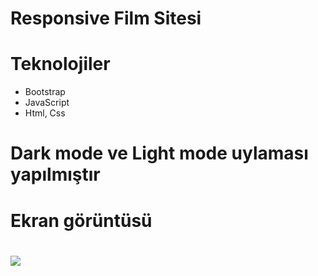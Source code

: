 # Responsive Film Sitesi

# Teknolojiler

- Bootstrap
- JavaScript
- Html, Css

# Dark mode ve Light mode uylaması yapılmıştır

# Ekran görüntüsü

# ![](bes.gif)
